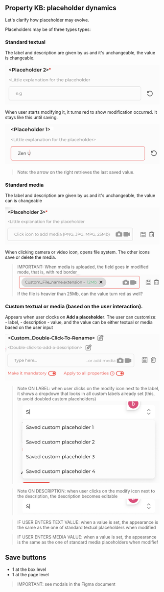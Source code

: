## Property KB: placeholder dynamics

Let's clarify how placeholder may evolve.

Placeholders may be of three types types:

### Standard textual

The label and description are given by us and it's unchangeable, the value is changeable.

![standard textual](./images/standard%20textual.png)

When user starts modifying it, it turns red to show modification occurred. It stays like this until saving.

![standard textual modified](./images/standard%20textual%20modified.png)

> Note: the arrow on the right retrieves the last saved value.


### Standard media 

The label and description are given by us and it's unchangeable, the value can is changeable

![standard media](./images/standard%20media.png)

When clicking camera or video icon, opens file system. The other icons save or delete the media.

> IMPORTANT: When media is uploaded, the field goes in modified mode, that is, with red border
> ![standard media uploaded](./images/standard%20media%20uploaded.png)
> If the file is heavier than 25Mb, can the value turn red as well?

### Custom textual or media (based on the user interaction). 

Appears when user clocks on **Add a placeholder**. The user can customize:
    - label, 
    - description
    - value, and the value can be either textual or media based on the user input

![custom placeholder not changed](./images/custom%20placeholder%20not%20changed.png)

> Note ON LABEL: when user clicks on the modify icon next to the label, it shows a dropdown that looks in all custom labels already set (this, to avoid doubled custom placeholders)
> ![custom label search](./images/custom%20label%20search.png)

> Note ON DESCRIPTION: when user clicks on the modify icon next to the description, the description becomes editable
> ![editable description](./images/custom%20description.png)

> IF USER ENTERS TEXT VALUE: when a value is set, the appearance is the same as the one of standard textual placeholders when modified

> IF USER ENTERS MEDIA VALUE: when a value is set, the appearance is the same as the one of standard media placeholders when modifief


## Save buttons
- 1 at the box level
- 1 at the page level

> IMPORTANT: see modals in the Figma document